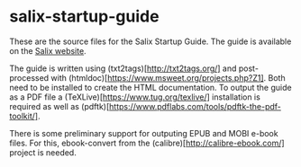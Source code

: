 salix-startup-guide
===================

These are the source files for the Salix Startup Guide. The guide is
available on the [Salix website](http://salixos.org/guide.html).

The guide is written using (txt2tags)[http://txt2tags.org/] and
post-processed with (htmldoc)[https://www.msweet.org/projects.php?Z1].
Both need to be installed to create the HTML documentation. To output
the guide as a PDF file a (TeXLive)[https://www.tug.org/texlive/]
installation is required as well as
(pdftk)[https://www.pdflabs.com/tools/pdftk-the-pdf-toolkit/].

There is some preliminary support for outputing EPUB and MOBI e-book
files. For this, ebook-convert from the
(calibre)[http://calibre-ebook.com/] project is needed.
